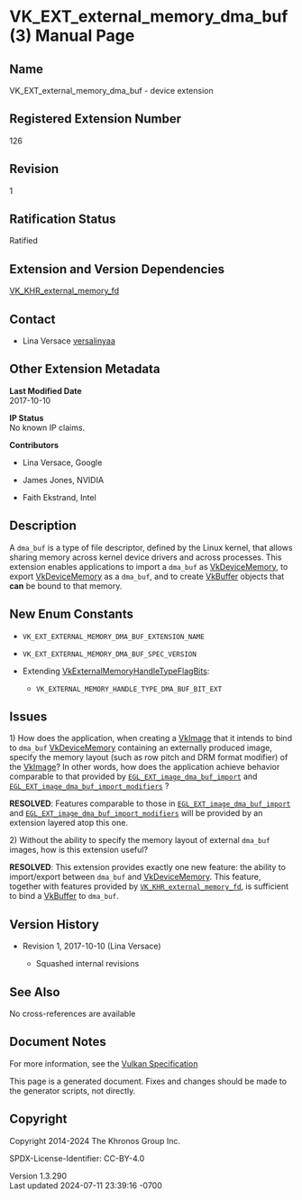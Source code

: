 # VK_EXT_external_memory_dma_buf(3) Manual Page

## Name

VK_EXT_external_memory_dma_buf - device extension



## <a href="#_registered_extension_number" class="anchor"></a>Registered Extension Number

126

## <a href="#_revision" class="anchor"></a>Revision

1

## <a href="#_ratification_status" class="anchor"></a>Ratification Status

Ratified

## <a href="#_extension_and_version_dependencies" class="anchor"></a>Extension and Version Dependencies

[VK_KHR_external_memory_fd](https://registry.khronos.org/vulkan/specs/1.3-extensions/man/html/VK_KHR_external_memory_fd.html)  

## <a href="#_contact" class="anchor"></a>Contact

- Lina Versace <a
  href="https://github.com/KhronosGroup/Vulkan-Docs/issues/new?body=%5BVK_EXT_external_memory_dma_buf%5D%20@versalinyaa%0A*Here%20describe%20the%20issue%20or%20question%20you%20have%20about%20the%20VK_EXT_external_memory_dma_buf%20extension*"
  target="_blank" rel="nofollow noopener"><em></em>versalinyaa</a>

## <a href="#_other_extension_metadata" class="anchor"></a>Other Extension Metadata

**Last Modified Date**  
2017-10-10

**IP Status**  
No known IP claims.

**Contributors**  
- Lina Versace, Google

- James Jones, NVIDIA

- Faith Ekstrand, Intel

## <a href="#_description" class="anchor"></a>Description

A `dma_buf` is a type of file descriptor, defined by the Linux kernel,
that allows sharing memory across kernel device drivers and across
processes. This extension enables applications to import a `dma_buf` as
[VkDeviceMemory](https://registry.khronos.org/vulkan/specs/1.3-extensions/man/html/VkDeviceMemory.html), to export
[VkDeviceMemory](https://registry.khronos.org/vulkan/specs/1.3-extensions/man/html/VkDeviceMemory.html) as a `dma_buf`, and to create
[VkBuffer](https://registry.khronos.org/vulkan/specs/1.3-extensions/man/html/VkBuffer.html) objects that **can** be bound to that memory.

## <a href="#_new_enum_constants" class="anchor"></a>New Enum Constants

- `VK_EXT_EXTERNAL_MEMORY_DMA_BUF_EXTENSION_NAME`

- `VK_EXT_EXTERNAL_MEMORY_DMA_BUF_SPEC_VERSION`

- Extending
  [VkExternalMemoryHandleTypeFlagBits](https://registry.khronos.org/vulkan/specs/1.3-extensions/man/html/VkExternalMemoryHandleTypeFlagBits.html):

  - `VK_EXTERNAL_MEMORY_HANDLE_TYPE_DMA_BUF_BIT_EXT`

## <a href="#_issues" class="anchor"></a>Issues

1\) How does the application, when creating a [VkImage](https://registry.khronos.org/vulkan/specs/1.3-extensions/man/html/VkImage.html)
that it intends to bind to `dma_buf`
[VkDeviceMemory](https://registry.khronos.org/vulkan/specs/1.3-extensions/man/html/VkDeviceMemory.html) containing an externally produced
image, specify the memory layout (such as row pitch and DRM format
modifier) of the [VkImage](https://registry.khronos.org/vulkan/specs/1.3-extensions/man/html/VkImage.html)? In other words, how does the
application achieve behavior comparable to that provided by
[`EGL_EXT_image_dma_buf_import`](https://registry.khronos.org/EGL/extensions/EXT/EGL_EXT_image_dma_buf_import.txt)
and
[`EGL_EXT_image_dma_buf_import_modifiers`](https://registry.khronos.org/EGL/extensions/EXT/EGL_EXT_image_dma_buf_import_modifiers.txt)
?

**RESOLVED**: Features comparable to those in
[`EGL_EXT_image_dma_buf_import`](https://registry.khronos.org/EGL/extensions/EXT/EGL_EXT_image_dma_buf_import.txt)
and
[`EGL_EXT_image_dma_buf_import_modifiers`](https://registry.khronos.org/EGL/extensions/EXT/EGL_EXT_image_dma_buf_import_modifiers.txt)
will be provided by an extension layered atop this one.

2\) Without the ability to specify the memory layout of external
`dma_buf` images, how is this extension useful?

**RESOLVED**: This extension provides exactly one new feature: the
ability to import/export between `dma_buf` and
[VkDeviceMemory](https://registry.khronos.org/vulkan/specs/1.3-extensions/man/html/VkDeviceMemory.html). This feature, together with
features provided by
[`VK_KHR_external_memory_fd`](https://registry.khronos.org/vulkan/specs/1.3-extensions/man/html/VK_KHR_external_memory_fd.html), is
sufficient to bind a [VkBuffer](https://registry.khronos.org/vulkan/specs/1.3-extensions/man/html/VkBuffer.html) to `dma_buf`.

## <a href="#_version_history" class="anchor"></a>Version History

- Revision 1, 2017-10-10 (Lina Versace)

  - Squashed internal revisions

## <a href="#_see_also" class="anchor"></a>See Also

No cross-references are available

## <a href="#_document_notes" class="anchor"></a>Document Notes

For more information, see the <a
href="https://registry.khronos.org/vulkan/specs/1.3-extensions/html/vkspec.html#VK_EXT_external_memory_dma_buf"
target="_blank" rel="noopener">Vulkan Specification</a>

This page is a generated document. Fixes and changes should be made to
the generator scripts, not directly.

## <a href="#_copyright" class="anchor"></a>Copyright

Copyright 2014-2024 The Khronos Group Inc.

SPDX-License-Identifier: CC-BY-4.0

Version 1.3.290  
Last updated 2024-07-11 23:39:16 -0700

